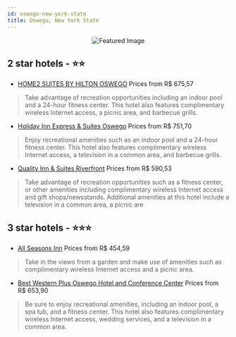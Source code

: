 ```yaml
---
id: oswego-new-york-state
title: Oswego, New York State
---
```


<center><img src="https://i.travelapi.com/hotels/4000000/3200000/3197700/3197646/ac1bbf7c_z.jpg" alt="Featured Image" /></center>


##  2 star hotels - ⭐️⭐️

-    [HOME2 SUITES BY HILTON OSWEGO](https://us.hurb.com/hotels/oswego/home2-suites-by-hilton-oswego-JNP-JP02744B?cmp=18055) Prices from R$ 675,57
   > Take advantage of recreation opportunities including an indoor pool and a 24-hour fitness center. This hotel also features complimentary wireless Internet access, a picnic area, and barbecue grills.
-    [Holiday Inn Express & Suites Oswego](https://us.hurb.com/hotels/oswego/holiday-inn-express-suites-oswego-JNP-JP407505?cmp=18055) Prices from R$ 751,70
   > Enjoy recreational amenities such as an indoor pool and a 24-hour fitness center. This hotel also features complimentary wireless Internet access, a television in a common area, and barbecue grills.
-    [Quality Inn & Suites Riverfront](https://us.hurb.com/hotels/oswego/quality-inn-suites-riverfront-JNP-JP274235?cmp=18055) Prices from R$ 590,53
   > Take advantage of recreation opportunities such as a fitness center, or other amenities including complimentary wireless Internet access and gift shops/newsstands. Additional amenities at this hotel include a television in a common area, a picnic are

##  3 star hotels - ⭐️⭐️⭐️

-    [All Seasons Inn](https://us.hurb.com/hotels/oswego/all-seasons-inn-JNP-JP861842?cmp=18055) Prices from R$ 454,59
   > Take in the views from a garden and make use of amenities such as complimentary wireless Internet access and a picnic area.
-    [Best Western Plus Oswego Hotel and Conference Center](https://us.hurb.com/hotels/oswego/best-western-plus-oswego-hotel-and-conference-center-JNP-JP093100?cmp=18055) Prices from R$ 653,90
   > Be sure to enjoy recreational amenities, including an indoor pool, a spa tub, and a fitness center. This hotel also features complimentary wireless Internet access, wedding services, and a television in a common area.
